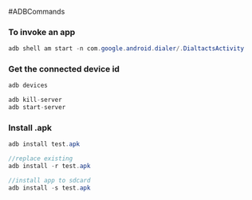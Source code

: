 
#ADBCommands


### To invoke an app
```java
adb shell am start -n com.google.android.dialer/.DialtactsActivity
```

### Get the connected device id

```java
adb devices
```

```java
adb kill-server
adb start-server
```

### Install .apk

```java
adb install test.apk

//replace existing
adb install -r test.apk

//install app to sdcard
adb install -s test.apk
```
